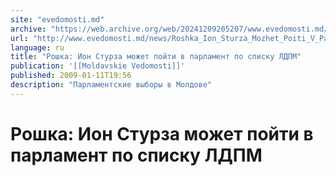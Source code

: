 ```yaml
---
site: "evedomosti.md"
archive: "https://web.archive.org/web/20241209205207/www.evedomosti.md/news/Roshka_Ion_Sturza_Mozhet_Poiti_V_Parlament_Po_Spisku_Ldpm"
url: "http://www.evedomosti.md/news/Roshka_Ion_Sturza_Mozhet_Poiti_V_Parlament_Po_Spisku_Ldpm"
language: ru
title: "Рошка: Ион Стурза может пойти в парламент по списку ЛДПМ"
publication: '[[Moldavskie Vedomosti]]'
published: 2009-01-11T19:56
description: "Парламентские выборы в Молдове"
---
```


# Рошка: Ион Стурза может пойти в парламент по списку ЛДПМ

